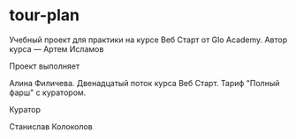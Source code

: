 # tour-plan

Учебный проект для практики на курсе Веб Старт от Glo Academy. Автор курса — Артем Исламов

Проект выполняет

Алина Филичева. Двенадцатый поток курса Веб Старт. Тариф "Полный фарш" с куратором.

Куратор

Станислав Колоколов
